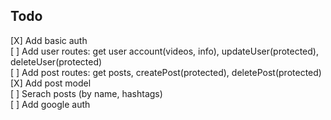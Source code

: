 ## Todo

[X] Add basic auth  
[ ] Add user routes: get user account(videos, info), updateUser(protected), deleteUser(protected)  
[ ] Add post routes: get posts, createPost(protected), deletePost(protected)  
[X] Add post model  
[ ] Serach posts (by name, hashtags)  
[ ] Add google auth
